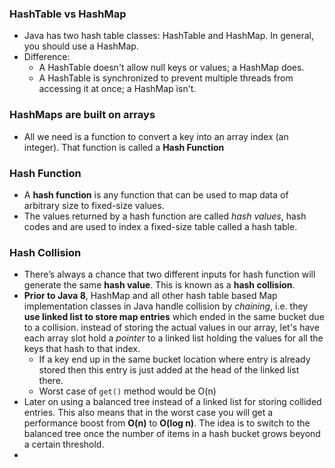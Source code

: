 ### HashTable vs HashMap
- Java has two hash table classes:  HashTable  and  HashMap. In general, you should use a  HashMap.
- Difference:
	-  A  HashTable  doesn't allow null keys or values; a  HashMap  does.
	-  A  HashTable  is synchronized to prevent multiple threads from accessing it at once; a  HashMap  isn't.
### HashMaps are built on arrays
- All we need is a function to convert a key into an array index (an integer). That function is called a **Hash Function**
### Hash Function
- A **hash function** is any function that can be used to map data of arbitrary size to fixed-size values. 
- The values returned by a hash function are called _hash values_, hash codes and are used to index a fixed-size table called a hash table.
### Hash Collision
- There’s always a chance that two different inputs for hash function will generate the same **hash value**. This is known as a **hash collision**.
- **Prior to Java 8**, HashMap and all other hash table based Map implementation classes in Java handle collision by _chaining_, i.e. they **use linked list to store map entries** which ended in the same bucket due to a collision. instead of storing the actual values in our array, let's have each array slot hold a _pointer_ to a linked list holding the values for all the keys that hash to that index. 
	- If a key end up in the same bucket location where entry is already stored then this entry is just added at the head of the linked list there.  
	- Worst case of `get()` method would be O(n)
- Later on using a balanced tree instead of a linked list for storing collided entries. This also means that in the worst case you will get a performance boost from **O(n)** to **O(log n)**.  The idea is to switch to the balanced tree once the number of items in a hash bucket grows beyond a certain threshold.
- 
<!--stackedit_data:
eyJoaXN0b3J5IjpbLTEwMjU3NDU1MzYsLTE1NjUzMDkyNzAsMT
A5NDkyNTM0NV19
-->